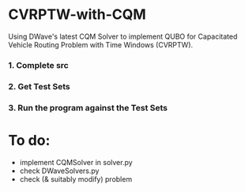 # CVRPTW-with-CQM

Using DWave's latest CQM Solver to implement QUBO for Capacitated Vehicle Routing Problem with Time Windows (CVRPTW).

### 1. Complete src
### 2. Get Test Sets
### 3. Run the program against the Test Sets

# To do:
* implement CQMSolver in solver.py
* check DWaveSolvers.py
* check (& suitably modify) problem